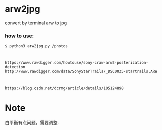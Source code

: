 # arw2jpg
convert by terminal arw to jpg 

### how to use:
```
$ python3 arw2jpg.py /photos
```


#

```
https://www.rawdigger.com/howtouse/sony-craw-arw2-posterization-detection
http://www.rawdigger.com/data/SonyStarTrails/_DSC0035-startrails.ARW
```

# 

```
https://blog.csdn.net/dcrmg/article/details/105124898
```

# Note
白平衡有点问题，需要调整.
